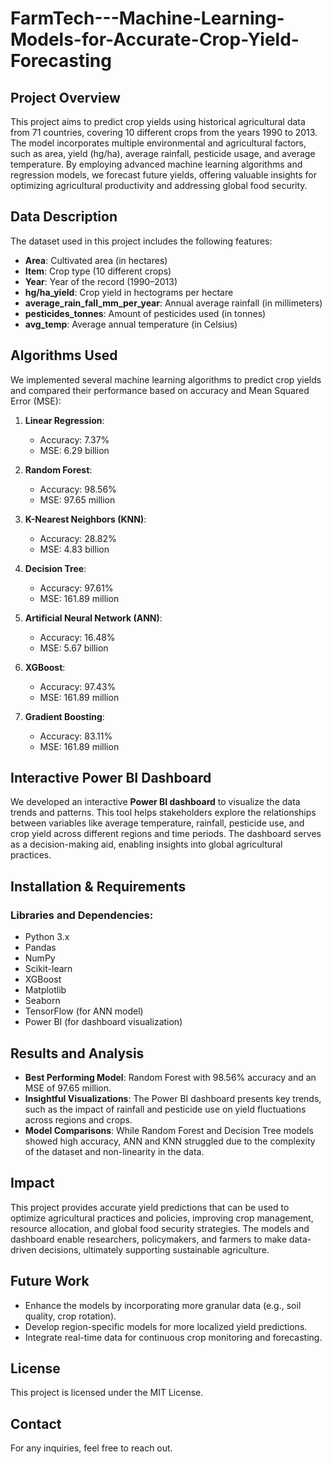 # FarmTech---Machine-Learning-Models-for-Accurate-Crop-Yield-Forecasting

## Project Overview
This project aims to predict crop yields using historical agricultural data from 71 countries, covering 10 different crops from the years 1990 to 2013. The model incorporates multiple environmental and agricultural factors, such as area, yield (hg/ha), average rainfall, pesticide usage, and average temperature. By employing advanced machine learning algorithms and regression models, we forecast future yields, offering valuable insights for optimizing agricultural productivity and addressing global food security.

## Data Description
The dataset used in this project includes the following features:
- **Area**: Cultivated area (in hectares)
- **Item**: Crop type (10 different crops)
- **Year**: Year of the record (1990–2013)
- **hg/ha_yield**: Crop yield in hectograms per hectare
- **average_rain_fall_mm_per_year**: Annual average rainfall (in millimeters)
- **pesticides_tonnes**: Amount of pesticides used (in tonnes)
- **avg_temp**: Average annual temperature (in Celsius)

## Algorithms Used
We implemented several machine learning algorithms to predict crop yields and compared their performance based on accuracy and Mean Squared Error (MSE):
1. **Linear Regression**:  
   - Accuracy: 7.37%  
   - MSE: 6.29 billion

2. **Random Forest**:  
   - Accuracy: 98.56%  
   - MSE: 97.65 million

3. **K-Nearest Neighbors (KNN)**:  
   - Accuracy: 28.82%  
   - MSE: 4.83 billion

4. **Decision Tree**:  
   - Accuracy: 97.61%  
   - MSE: 161.89 million

5. **Artificial Neural Network (ANN)**:  
   - Accuracy: 16.48%  
   - MSE: 5.67 billion

6. **XGBoost**:  
   - Accuracy: 97.43%  
   - MSE: 161.89 million

7. **Gradient Boosting**:  
   - Accuracy: 83.11%  
   - MSE: 161.89 million

## Interactive Power BI Dashboard
We developed an interactive **Power BI dashboard** to visualize the data trends and patterns. This tool helps stakeholders explore the relationships between variables like average temperature, rainfall, pesticide use, and crop yield across different regions and time periods. The dashboard serves as a decision-making aid, enabling insights into global agricultural practices.

## Installation & Requirements

### Libraries and Dependencies:
- Python 3.x
- Pandas
- NumPy
- Scikit-learn
- XGBoost
- Matplotlib
- Seaborn
- TensorFlow (for ANN model)
- Power BI (for dashboard visualization)

## Results and Analysis
- **Best Performing Model**: Random Forest with 98.56% accuracy and an MSE of 97.65 million.  
- **Insightful Visualizations**: The Power BI dashboard presents key trends, such as the impact of rainfall and pesticide use on yield fluctuations across regions and crops.  
- **Model Comparisons**: While Random Forest and Decision Tree models showed high accuracy, ANN and KNN struggled due to the complexity of the dataset and non-linearity in the data.

## Impact
This project provides accurate yield predictions that can be used to optimize agricultural practices and policies, improving crop management, resource allocation, and global food security strategies. The models and dashboard enable researchers, policymakers, and farmers to make data-driven decisions, ultimately supporting sustainable agriculture.

## Future Work
- Enhance the models by incorporating more granular data (e.g., soil quality, crop rotation).
- Develop region-specific models for more localized yield predictions.
- Integrate real-time data for continuous crop monitoring and forecasting.

## License
This project is licensed under the MIT License.

## Contact
For any inquiries, feel free to reach out.
